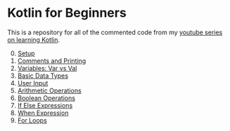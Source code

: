 # Kotlin for Beginners
This is a repository for all of the commented code from my [youtube series on learning Kotlin](https://www.youtube.com/playlist?list=PLJSII25WrAz6cfh0n-06ikSmaEoicLfCZ).

0. [Setup](https://youtu.be/MTA0bYuwH-w)
1. [Comments and Printing](https://youtu.be/nuKenlqMoMs)
2. [Variables: Var vs Val](https://youtu.be/HIvBDLaZTfc)
3. [Basic Data Types](https://youtu.be/-gNW0dNdC7A)
4. [User Input](https://youtu.be/3Yu6zl_0e8g)
5. [Arithmetic Operations](https://youtu.be/0yD4EM8q9Lk)
6. [Boolean Operations](https://youtu.be/irgKgJ1aY6w)
7. [If Else Expressions]()
8. [When Expression]()
9. [For Loops]()